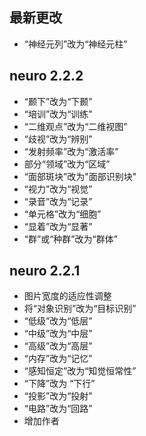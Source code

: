## 最新更改
  * “神经元列”改为“神经元柱”

## neuro 2.2.2
  * “颞下”改为“下颞”
  * “培训”改为“训练”
  * “二维观点”改为“二维视图”
  * “歧视”改为“辨别”
  * “发射频率”改为“激活率”
  * 部分“领域”改为“区域”
  * “面部斑块”改为"面部识别块"
  * “视力”改为“视觉”
  * “录音”改为“记录”
  * “单元格”改为“细胞”
  * “显着”改为“显著”
  * “群”或“种群”改为“群体”

## neuro 2.2.1
  * 图片宽度的适应性调整
  * 将“对象识别”改为“目标识别”
  * “低级”改为“低层”
  * “中级”改为“中层”  
  * “高级”改为“高层”
  * “内存”改为“记忆”
  * “感知恒定”改为“知觉恒常性”
  * “下降”改为 “下行”
  * “投影”改为“投射”
  * “电路”改为“回路”
  * 增加作者

  